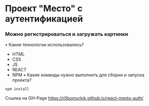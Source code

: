 # Проект "Место" с аутентификацией
### Можно регистрироваться и загружать картинки
•      Какие технологии использовались?
- HTML
- CSS
- JS
- REACT
- NPM
•      Какие команды нужно выполнить для сборки и запуска проекта?
```
npm install
```
Ссылка на GH-Page https://r0bomurlok.github.io/react-mesto-auth/
